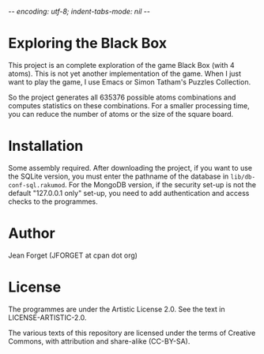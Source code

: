 -*- encoding: utf-8; indent-tabs-mode: nil -*-

Exploring the Black Box
=======================

This project is an complete exploration  of the game Black Box (with 4
atoms). This  is not yet  another implementation  of the game.  When I
just want  to play  the game,  I use Emacs  or Simon  Tatham's Puzzles
Collection.

So the  project generates all  635376 possible atoms  combinations and
computes statistics  on these  combinations. For a  smaller processing
time, you  can reduce the  number of atoms or  the size of  the square
board.

Installation
============

Some assembly required. After downloading  the project, if you want to
use the SQLite version, you must enter the pathname of the database in
`lib/db-conf-sql.rakumod`. For  the MongoDB  version, if  the security
set-up is  not the default  "127.0.0.1 only"  set-up, you need  to add
authentication and access checks to the programmes.

Author
======

Jean Forget (JFORGET at cpan dot org)

License
=======

The programmes  are under the  Artistic License  2.0. See the  text in
LICENSE-ARTISTIC-2.0.

The various texts  of this repository are licensed under  the terms of
Creative Commons, with attribution and share-alike (CC-BY-SA).

